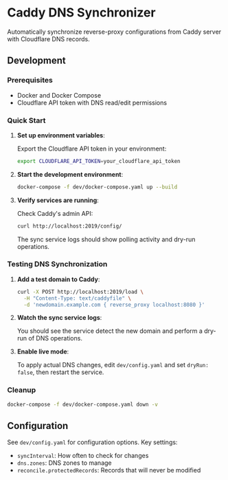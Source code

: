 # Caddy DNS Synchronizer

Automatically synchronize reverse-proxy configurations from Caddy server with Cloudflare DNS records.

## Development

### Prerequisites

- Docker and Docker Compose
- Cloudflare API token with DNS read/edit permissions

### Quick Start

1. **Set up environment variables**:

   Export the Cloudflare API token in your environment:

   ```bash
   export CLOUDFLARE_API_TOKEN=your_cloudflare_api_token
   ```

2. **Start the development environment**:

   ```bash
   docker-compose -f dev/docker-compose.yaml up --build
   ```

3. **Verify services are running**:

   Check Caddy's admin API:

   ```bash
   curl http://localhost:2019/config/
   ```

   The sync service logs should show polling activity and dry-run operations.

### Testing DNS Synchronization

1. **Add a test domain to Caddy**:

   ```bash
   curl -X POST http://localhost:2019/load \
     -H "Content-Type: text/caddyfile" \
     -d 'newdomain.example.com { reverse_proxy localhost:8080 }'
   ```

2. **Watch the sync service logs**:

   You should see the service detect the new domain and perform a dry-run of DNS operations.

3. **Enable live mode**:

   To apply actual DNS changes, edit `dev/config.yaml` and set `dryRun: false`, then restart the service.

### Cleanup

```bash
docker-compose -f dev/docker-compose.yaml down -v
```

## Configuration

See `dev/config.yaml` for configuration options. Key settings:

- `syncInterval`: How often to check for changes
- `dns.zones`: DNS zones to manage
- `reconcile.protectedRecords`: Records that will never be modified
